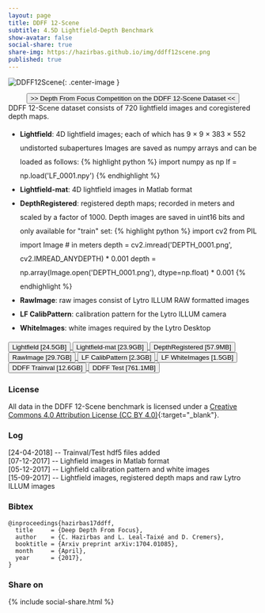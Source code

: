 ```yaml
---
layout: page
title: DDFF 12-Scene
subtitle: 4.5D Lightfield-Depth Benchmark
show-avatar: false
social-share: true
share-img: https://hazirbas.github.io/img/ddff12scene.png
published: true
---
```


![DDFF12Scene]({{site.baseurl}}/img/ddff12scene.png){: .center-image }
<div style="text-align: center">
<a href="https://competitions.codalab.org/competitions/17807" target="_blank">
<button class="button buttonpaper"> >> Depth From Focus Competition on the DDFF 12-Scene Dataset << </button>
</a>
</div>
DDFF 12-Scene dataset consists of 720 lightfield images and coregistered depth maps.
<ul style="line-height:2">
<li><b>Lightfield</b>: 4D lightfield images; each of which has 9 × 9 × 383 × 552 undistorted subapertures Images are saved as numpy arrays and can be loaded as follows:
{% highlight python %}
import numpy as np
lf = np.load('LF_0001.npy')
{% endhighlight %}
</li>
<li><b>Lightfield-mat</b>: 4D lightfield images in Matlab format
</li>
<li><b>DepthRegistered</b>: registered depth maps; recorded in meters and scaled by a factor of 1000. Depth images are saved in uint16 bits and only available for "train" set:
{% highlight python %}
import cv2
from PIL import Image
# in meters
depth = cv2.imread('DEPTH_0001.png', cv2.IMREAD_ANYDEPTH) * 0.001
depth = np.array(Image.open('DEPTH_0001.png'), dtype=np.float) * 0.001
{% endhighlight %}
</li>
<li><b>RawImage</b>: raw images consist of Lytro ILLUM RAW formatted images
</li>
<li><b>LF CalibPattern</b>: calibration pattern for the Lytro ILLUM camera
</li>
<li><b>WhiteImages</b>: white images required by the Lytro Desktop
</li>
</ul>

<div style="text-align: left">
<a href="https://vision.in.tum.de/webarchive/hazirbas/ddff12scene/lightfield.tar.gz">
<button class="button buttonpaper">Lightfield [24.5GB]</button>
</a>
<a href="https://vision.in.tum.de/webarchive/hazirbas/ddff12scene/lightfield-mat.tar.gz">
<button class="button buttonpaper">Lightfield-mat [23.9GB]</button>
</a>
<a href="https://vision.in.tum.de/webarchive/hazirbas/ddff12scene/depthregistered.tar.gz">
<button class="button buttonpaper">DepthRegistered [57.9MB]</button>
</a>
<a href="https://vision.in.tum.de/webarchive/hazirbas/ddff12scene/rawimage.tar.gz">
<button class="button buttonpaper">RawImage [29.7GB]</button>
</a>
<a href="https://vision.in.tum.de/webarchive/hazirbas/ddff12scene/lytrocalibpattern.tar.gz">
<button class="button buttonpaper">LF CalibPattern [2.3GB]</button>
</a>
<a href="https://vision.in.tum.de/webarchive/hazirbas/ddff12scene/B5143904760.tar.gz">
<button class="button buttonpaper">LF WhiteImages [1.5GB]</button>
</a>
<a href="https://vision.in.tum.de/webarchive/hazirbas/ddff12scene/ddff-dataset-trainval.h5">
<button class="button buttonpaper">DDFF Trainval [12.6GB]</button>
</a>
<a href="https://vision.in.tum.de/webarchive/hazirbas/ddff12scene/ddff-dataset-test.h5">
<button class="button buttonpaper">DDFF Test [761.1MB]</button>
</a>
</div>

### License
All data in the DDFF 12-Scene benchmark is licensed under a [Creative Commons 4.0 Attribution License (CC BY 4.0)](https://creativecommons.org/licenses/by/4.0/){:target="_blank"}.

### Log
[24-04-2018] -- Trainval/Test hdf5 files added<br>
[07-12-2017] -- Lighfield images in Matlab format<br>
[05-12-2017] -- Lighfield calibration pattern and white images<br>
[15-09-2017] -- Lightfield images, registered depth maps and raw Lytro ILLUM images

### Bibtex
```
@inproceedings{hazirbas17ddff,
  title     = {Deep Depth From Focus},
  author    = {C. Hazirbas and L. Leal-Taixé and D. Cremers},
  booktitle = {Arxiv preprint arXiv:1704.01085},
  month     = {April},
  year      = {2017},
}
```

### Share on
{% include social-share.html %}
